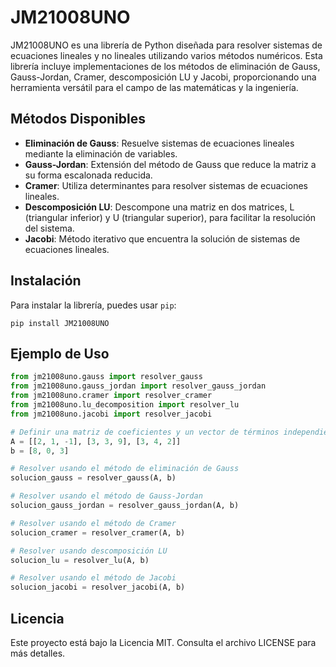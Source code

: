 # JM21008UNO

JM21008UNO es una librería de Python diseñada para resolver sistemas de ecuaciones lineales y no lineales utilizando varios métodos numéricos. Esta librería incluye implementaciones de los métodos de eliminación de Gauss, Gauss-Jordan, Cramer, descomposición LU y Jacobi, proporcionando una herramienta versátil para el campo de las matemáticas y la ingeniería.

## Métodos Disponibles

- **Eliminación de Gauss**: Resuelve sistemas de ecuaciones lineales mediante la eliminación de variables.
- **Gauss-Jordan**: Extensión del método de Gauss que reduce la matriz a su forma escalonada reducida.
- **Cramer**: Utiliza determinantes para resolver sistemas de ecuaciones lineales.
- **Descomposición LU**: Descompone una matriz en dos matrices, L (triangular inferior) y U (triangular superior), para facilitar la resolución del sistema.
- **Jacobi**: Método iterativo que encuentra la solución de sistemas de ecuaciones lineales.

## Instalación

Para instalar la librería, puedes usar `pip`:

```
pip install JM21008UNO
```

## Ejemplo de Uso

```python
from jm21008uno.gauss import resolver_gauss
from jm21008uno.gauss_jordan import resolver_gauss_jordan
from jm21008uno.cramer import resolver_cramer
from jm21008uno.lu_decomposition import resolver_lu
from jm21008uno.jacobi import resolver_jacobi

# Definir una matriz de coeficientes y un vector de términos independientes
A = [[2, 1, -1], [3, 3, 9], [3, 4, 2]]
b = [8, 0, 3]

# Resolver usando el método de eliminación de Gauss
solucion_gauss = resolver_gauss(A, b)

# Resolver usando el método de Gauss-Jordan
solucion_gauss_jordan = resolver_gauss_jordan(A, b)

# Resolver usando el método de Cramer
solucion_cramer = resolver_cramer(A, b)

# Resolver usando descomposición LU
solucion_lu = resolver_lu(A, b)

# Resolver usando el método de Jacobi
solucion_jacobi = resolver_jacobi(A, b)
```

## Licencia

Este proyecto está bajo la Licencia MIT. Consulta el archivo LICENSE para más detalles.